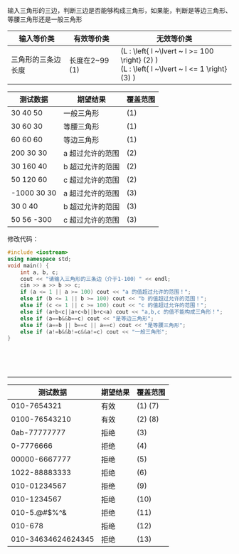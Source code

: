 输入三角形的三边，判断三边是否能够构成三角形，如果能，判断是等边三角形、等腰三角形还是一般三角形

| 输入等价类         | 有效等价类     | 无效等价类                                                                                                 |
| ------------------ | -------------- | ---------------------------------------------------------------------------------------------------------- |
| 三角形的三条边长度 | 长度在2~99 (1) | \(L : \left\{ l  ~\lvert ~ l >= 100 \right\} (2) \) <br> \(L : \left\{ l  ~\lvert ~ l <= 1 \right\} (3) \) |

| 测试数据    | 期望结果         | 覆盖范围 |
| ----------- | ---------------- | -------- |
| 30 40 50    | 一般三角形       | (1)      |
| 30 60 30    | 等腰三角形       | (1)      |
| 60 60 60    | 等边三角形       | (1)      |
| 200 30 30   | a 超过允许的范围 | (2)      |
| 30 160 40   | b 超过允许的范围 | (2)      |
| 50 120 60   | c 超过允许的范围 | (2)      |
| -1000 30 30 | a 超过允许的范围 | (3)      |
| 30 0 40     | b 超过允许的范围 | (3)      |
| 50 56 -300  | c 超过允许的范围 | (3)      |


修改代码：

```cpp
#include <iostream>
using namespace std; 
void main() {
    int a, b, c;
    cout << "请输入三角形的三条边（介于1-100）" << endl;
    cin >> a >> b >> c;
    if (a <= 1 || a >= 100) cout << "a 的值超过允许的范围！";
    else if (b <= 1 || b >= 100) cout << "b 的值超过允许的范围！";
    else if (c <= 1 || c >= 100) cout << "c 的值超过允许的范围！";
    else if (a+b<c||a+c<b||b+c<a) cout << "a,b,c 的值不能构成三角形！";
    else if (a==b&&b==c) cout << "是等边三角形";
    else if (a==b || b==c || a==c) cout << "是等腰三角形";
    else if (a!=b&&b!=c&&a!=c) cout << "一般三角形";
}
```


<br>
<br>
<br>

---

| 测试数据           | 期望结果 | 覆盖范围 |
| ------------------ | -------- | -------- |
| 010-7654321        | 有效     | (1) (7)  |
| 0100-76543210      | 有效     | (2) (8)  |
| 0ab-77777777       | 拒绝     | (3)      |
| 0-7776666          | 拒绝     | (4)      |
| 00000-6667777      | 拒绝     | (5)      |
| 1022-88883333      | 拒绝     | (6)      |
| 010-01234567       | 拒绝     | (9)      |
| 010-1234567        | 拒绝     | (10)     |
| 010-5.@#$%^&       | 拒绝     | (11)     |
| 010-678            | 拒绝     | (12)     |
| 010-34634624624345 | 拒绝     | (13)     |
